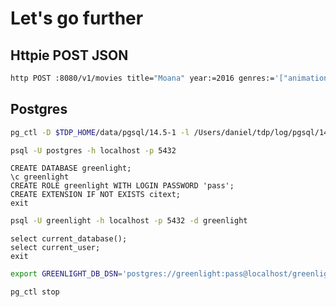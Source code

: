 # Let's go further


## Httpie POST JSON
```bash
http POST :8080/v1/movies title="Moana" year:=2016 genres:='["animation","adventure"]'
```

## Postgres

```bash
pg_ctl -D $TDP_HOME/data/pgsql/14.5-1 -l /Users/daniel/tdp/log/pgsql/14.5-1/logfile start
```

```bash
psql -U postgres -h localhost -p 5432
```

```pgsql
CREATE DATABASE greenlight;
\c greenlight
CREATE ROLE greenlight WITH LOGIN PASSWORD 'pass';
CREATE EXTENSION IF NOT EXISTS citext;
exit
```

```bash
psql -U greenlight -h localhost -p 5432 -d greenlight
```

```pgsql
select current_database();
select current_user;
exit
```

```bash
export GREENLIGHT_DB_DSN='postgres://greenlight:pass@localhost/greenlight?sslmode=disable'
```

```bash
pg_ctl stop
```